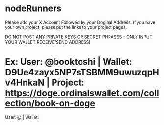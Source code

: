 # nodeRunners
Please add your X Account Followed by your Doginal Address. If you have your own project, please put the links to your project pages.

DO NOT POST ANY PRIVATE KEYS OR SECRET PHRASES - ONLY INPUT YOUR WALLET RECEIVE/SEND ADDRESS!

# Ex: User: @booktoshi | Wallet: D9Ue4zayx5NP7sTSBMM9uwuzqpHv4HnkaN | Project: https://doge.ordinalswallet.com/collection/book-on-doge

User: @          | Wallet: 
